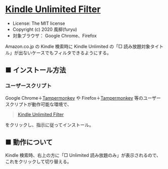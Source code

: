 [Kindle Unlimited Filter](https://github.com/furyutei/KindleUnlimitedFilter)
============================================================================

- License: The MIT license  
- Copyright (c) 2020 風柳(furyu)  
- 対象ブラウザ： Google Chrome、Firefox

Amazon.co.jp の Kindle 検索時に Kindle Unlimited の「□ 読み放題対象タイトル」が出ないケースでもフィルタできるようにする。  


■ インストール方法 
---
### ユーザースクリプト
Google Chrome＋[Tampermonkey](https://chrome.google.com/webstore/detail/tampermonkey/dhdgffkkebhmkfjojejmpbldmpobfkfo) や Firefox＋[Tampermonkey](https://addons.mozilla.org/ja/firefox/addon/tampermonkey/) 等のユーザースクリプトが動作可能な環境で、  

> [Kindle Unlimited Filter](http://furyutei.github.io/KindleUnlimitedFilter/src/js/KindleUnlimitedFilter.user.js)  
                                
をクリックし、指示に従ってインストール。  


■ 動作について
---
Kindle 検索時、右上の方に「□ Unlimited 読み放題のみ」が表示されるので、これをクリックして切り替える。  
